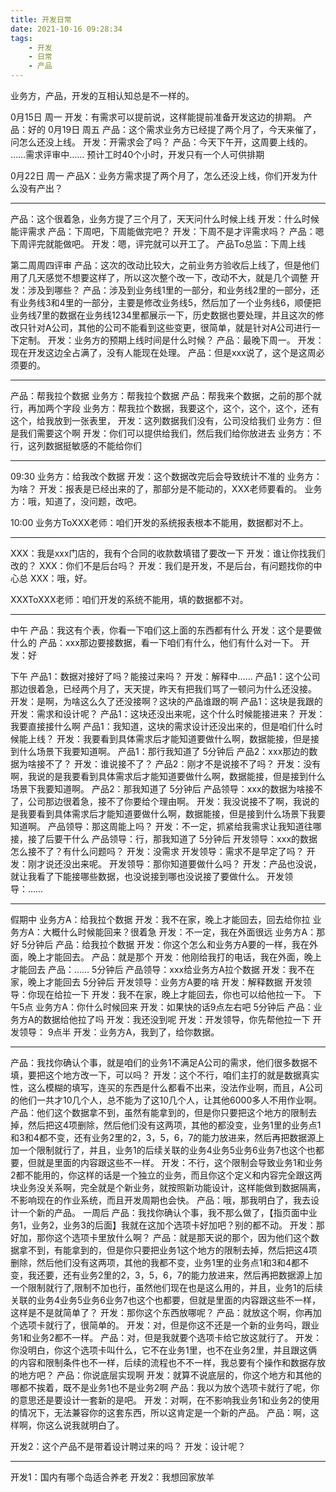 ```yaml
---
title: 开发日常
date: 2021-10-16 09:28:34
tags: 
    - 开发
    - 日常
    - 产品
---
```


业务方，产品，开发的互相认知总是不一样的。

0月15日 周一
开发：有需求可以提前说，这样能提前准备开发这边的排期。
产品：好的
0月19日 周五
产品：这个需求业务方已经提了两个月了，今天来催了，问怎么还没上线。
开发：开需求会了吗？
产品：今天下午开，这周要上线的。
……需求评审中……
预计工时40个小时，开发只有一个人可供排期

0月22日 周一
产品X：业务方需求提了两个月了，怎么还没上线，你们开发为什么没有产出？


---

产品：这个很着急，业务方提了三个月了，天天问什么时候上线
开发：什么时候能评需求
产品：下周吧，下周能做完吧？
开发：下周不是才评需求吗？
产品：嗯下周评完就能做吧。
开发：嗯，评完就可以开工了。
产品To总监：下周上线

第二周周四评审
产品：这次的改动比较大，之前业务方验收后上线了，但是他们用了几天感觉不想要这样了，所以这次整个改一下，改动不大，就是几个调整
开发：涉及到哪些？
产品：涉及到业务线1里的一部分，和业务线2里的一部分，还有业务线3和4里的一部分，主要是修改业务线5，然后加了一个业务线6，顺便把业务线7里的数据在业务线1234里都展示一下，历史数据也要处理，并且这次的修改只针对A公司，其他的公司不能看到这些变更，很简单，就是针对A公司进行一下定制。
开发：业务方的预期上线时间是什么时候？
产品：最晚下周一。
开发：现在开发这边全占满了，没有人能现在处理。
产品：但是xxx说了，这个是这周必须要的。

---


产品：帮我拉个数据
业务方：帮我拉个数据
产品：帮我来个数据，之前的那个就行，再加两个字段
业务方：帮我拉个数据，我要这个，这个，这个，这个，还有这个，给我放到一张表里，
    开发：这列数据我们没有，公司没给我们
    业务方：但是我们需要这个啊
    开发：你们可以提供给我们，然后我们给你放进去
    业务方：不行，这列数据挺敏感的不能给你们

---

09:30
业务方：给我改个数据
开发：这个数据改完后会导致统计不准的
业务方：为啥？
开发：报表是已经出来的了，那部分是不能动的，XXX老师要看的。
业务方：哦，知道了，没问题，改吧。

10:00
业务方ToXXX老师：咱们开发的系统报表根本不能用，数据都对不上。

---

XXX：我是xxx门店的，我有个合同的收款数填错了要改一下
开发：谁让你找我们改的？
XXX：你们不是后台吗？
开发：我们是开发，不是后台，有问题找你的中心总
XXX：哦，好。

XXXToXXX老师：咱们开发的系统不能用，填的数据都不对。


---

中午
产品：我这有个表，你看一下咱们这上面的东西都有什么
开发：这个是要做什么的
产品：xxx那边要接数据，看一下咱们有什么，他们有什么对一下。
开发：好

下午
产品1：数据对接好了吗？能接过来吗？
开发：解释中……
产品1：这个公司那边很着急，已经两个月了，天天提，昨天有把我们骂了一顿问为什么还没接。
开发：是啊，为啥这么久了还没接啊？这块的产品谁跟的啊
产品1：这块是我跟的
开发：需求和设计呢？
产品1：这块还没出来呢，这个什么时候能接进来？
开发：我要直接接什么啊
产品1：我知道，这块的需求设计还没出来的，但是咱们什么时候能上线？
开发：我要看到具体需求后才能知道要做什么啊，数据能接，但是接到什么场景下我要知道啊。
产品1：那行我知道了
5分钟后
产品2：xxx那边的数据为啥接不了？
开发：谁说接不了？
产品2：刚才不是说接不了吗？
开发：没有啊，我说的是我要看到具体需求后才能知道要做什么啊，数据能接，但是接到什么场景下我要知道啊。
产品2：那我知道了
5分钟后
产品领导：xxx的数据为啥接不了，公司那边很着急，接不了你要给个理由啊。
开发：我没说接不了啊，我说的是我要看到具体需求后才能知道要做什么啊，数据能接，但是接到什么场景下我要知道啊。
产品领导：那这周能上吗？
开发：不一定，抓紧给我需求让我知道往哪接，接了后要干什么
产品领导：行，那我知道了
5分钟后
开发领导：xxx的数据怎么接不了？有什么问题吗？
开发：没需求
开发领导：需求不是早定了吗？
开发：刚才说还没出来呢。
开发领导：那你知道要做什么吗？
开发：产品也没说，就让我看了下能接哪些数据，也没说接到哪也没说接了要做什么。
开发领导：……

---

假期中
业务方A：给我拉个数据
开发：我不在家，晚上才能回去，回去给你拉
业务方A：大概什么时候能回来？很着急
开发：不一定，我在外面很远
业务方A：那好
5分钟后
产品：给我拉个数据
开发：你这个怎么和业务方A要的一样，我在外面，晚上才能回去。
产品：就是那个
开发：他刚给我打的电话，我在外面，晚上才能回去
产品：……
5分钟后
产品领导：xxx给业务方A拉个数据
开发：我不在家，晚上才能回去
5分钟后
开发领导：业务方A要的啥
开发：解释数据
开发领导：你现在给拉一下
开发：我不在家，晚上才能回去，你也可以给他拉一下。
下午5点
业务方A：你什么时候回来
开发：如果快的话9点左右吧
5分钟后
产品：业务方A的数据给他拉了吗
开发：我还没到呢
开发：开发领导，你先帮他拉一下
开发领导：
9点半
开发：业务方A，我到了，给你数据。

---

产品：我找你确认个事，就是咱们的业务1不满足A公司的需求，他们很多数据不填，要把这个地方改一下，可以吗？
开发：这个不行，咱们主打的就是数据真实性，这么模糊的填写，连买的东西是什么都看不出来，没法作业啊，而且，A公司的他们一共才10几个人，总不能为了这10几个人，让其他6000多人不用作业啊。
产品：他们这个数据拿不到，虽然有能拿到的，但是你只要把这个地方的限制去掉，然后把这4项删除，然后他们没有这两项，其他的都没变，业务1里的业务点1和3和4都不变，还有业务2里的2，3，5，6，7的能力放进来，然后再把数据源上加一个限制就行了，并且，业务1的后续关联的业务4业务5业务6业务7也这个也都要，但就是里面的内容跟这些不一样。
开发：不行，这个限制会导致业务1和业务2都不能用的，你这样的话是一个独立的业务，而且你这个定义和内容完全跟这两块业务没关系啊，完全就是个新业务，就按照新功能设计，这样能做到数据隔离，不影响现在的作业系统，而且开发周期也会快。
产品：哦，那我明白了，我去设计一个新的产品。
一周后
产品：我找你确认个事，我不那么做了，【指页面中业务1，业务2，业务3的后面】我就在这加个选项卡好加吧？别的都不动。
开发：那好加，那你这个选项卡里放什么啊？
产品：就是那天说的那个，因为他们这个数据拿不到，有能拿到的，但是你只要把业务1这个地方的限制去掉，然后把这4项删除，然后他们没有这两项，其他的我都不变，业务1里的业务点1和3和4都不变，我还要，还有业务2里的2，3，5，6，7的能力放进来，然后再把数据源上加一个限制就行了,限制不加也行，虽然他们现在也是这么用的，并且，业务1的后续关联的业务4业务5业务6业务7也这个也都要，但就是里面的内容跟这些不一样，这样是不是就简单了？
开发：那你这个东西放哪呢？
产品：就放这个啊，你再加个选项卡就行了，很简单的。
开发：对，但是你这不还是一个新的业务吗，跟业务1和业务2都不一样。
产品：对，但是我就要个选项卡给它放这就行了。
开发：你没明白，你这个选项卡叫什么，它不在业务1里，也不在业务2里，并且跟这俩的内容和限制条件也不一样，后续的流程也不不一样，我总要有个操作和数据存放的地方吧？
产品：你说底层实现啊
开发：就算不说底层的，你这个地方和其他的哪都不挨着，既不是业务1也不是业务2啊
产品：我以为放个选项卡就行了呢，你的意思还是要设计一套新的是吧。
开发：对啊，在不影响我业务1和业务2的使用的情况下，无法兼容你的这套东西，所以这肯定是一个新的产品。
产品：啊，这样啊，你这么说我就明白了。

开发2：这个产品不是带着设计聘过来的吗？
开发：设计呢？

---

开发1：国内有哪个岛适合养老
开发2：我想回家放羊



